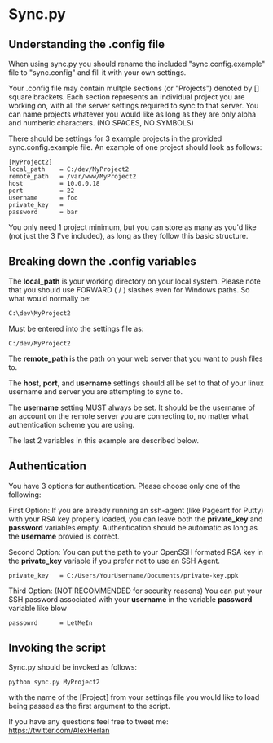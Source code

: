Sync.py
=======

Understanding the .config file
------------------------------
When using sync.py you should rename the included "sync.config.example" file to "sync.config"
and fill it with your own settings.

Your .config file may contain multple sections (or "Projects") denoted by [] square brackets.
Each section represents an individual project you are working on, with all the server settings required to sync to that server.
You can name projects whatever you would like as long as they are only alpha and numberic characters. (NO SPACES, NO SYMBOLS)

There should be settings for 3 example projects in the provided sync.config.example file.
An example of one project should look as follows:

	[MyProject2]
	local_path    = C:/dev/MyProject2
	remote_path   = /var/www/MyProject2
	host          = 10.0.0.18
	port          = 22
	username      = foo
	private_key   = 
	password      = bar

You only need 1 project minimum, but you can store as many as you'd like (not just the 3 I've included), as long as they follow this basic structure.


Breaking down the .config variables
-----------------------------------

The **local_path** is your working directory on your local system. Please note that you should use FORWARD ( / ) slashes even for Windows paths. So what would normally be:

	C:\dev\MyProject2

Must be entered into the settings file as:

	C:/dev/MyProject2

The **remote_path** is the path on your web server that you want to push files to.

The **host**, **port**, and **username** settings should all be set to that of your linux username and server you are attempting to sync to.

The **username** setting MUST always be set. It should be the username of an account on the remote server you are connecting to, no matter what authentication scheme you are using.

The last 2 variables in this example are described below.

Authentication
--------------

You have 3 options for authentication. Please choose only one of the following:

First Option: If you are already running an ssh-agent (like Pageant for Putty) with your RSA key properly loaded, you can leave both the **private_key** and **password** variables empty. Authentication should be automatic as long as the **username** provied is correct. 

Second Option: You can put the path to your OpenSSH formated RSA key in the **private_key** variable if you prefer not to use an SSH Agent.

	private_key   = C:/Users/YourUsername/Documents/private-key.ppk

Third Option: (NOT RECOMMENDED for security reasons) You can put your SSH password associated with your **username** in the variable **password** variable like blow

	passowrd      = LetMeIn

Invoking the script
-------------------
Sync.py should be invoked as follows:

	python sync.py MyProject2

with the name of the [Project] from your settings file you would like to load being passed as the first argument to the script.

If you have any questions feel free to tweet me: https://twitter.com/AlexHerlan
